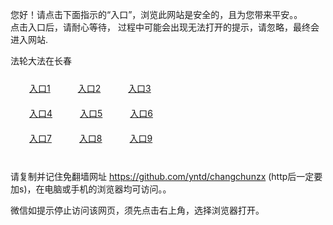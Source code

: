 您好！请点击下面指示的“入口”，浏览此网站是安全的，且为您带来平安。。 <br/>
点击入口后，请耐心等待， 过程中可能会出现无法打开的提示，请忽略，最终会进入网站. </br>

法轮大法在长春<br/>
<div style="padding:10px"><a style="margin:20px" target="_blank" href="https://d2251rdrm3r61k.cloudfront.net/2Qpsp?qmozmjxy" id="ccLink1" rel="nofollow">入口1</a> <a target="_blank" style="margin:20px" href="https://d1i9x3jzmyybhx.cloudfront.net/2Qpsp?megbobfm" id="ccLink2" rel="nofollow">入口2</a> <a style="margin:20px" target="_blank" href="https://d19uj1fmejdj1s.cloudfront.net/2Qpsp?zlsojdfm" id="ccLink3" rel="nofollow">入口3</a></div>

<div style="padding:10px" ><a style="margin:20px" target="_blank" href="https://d2251rdrm3r61k.cloudfront.net/2Qpsp?qmozmjxy" id="ccLink4" rel="nofollow">入口4</a> <a style="margin:20px" href="https://d1i9x3jzmyybhx.cloudfront.net/2Qpsp?megbobfm" target="_blank" id="ccLink5" rel="nofollow">入口5</a> <a style="margin:20px" href="https://d19uj1fmejdj1s.cloudfront.net/2Qpsp?zlsojdfm" target="_blank" id="ccLink6" rel="nofollow">入口6</a></div>

<div style="padding:10px"><a style="margin:20px" target="_blank" href="https://d2251rdrm3r61k.cloudfront.net/2Qpsp?qmozmjxy" id="ccLink7" rel="nofollow">入口7</a> <a style="margin:20px" href="https://d1i9x3jzmyybhx.cloudfront.net/2Qpsp?megbobfm" target="_blank" id="ccLink8" rel="nofollow">入口8</a> <a style="margin:20px" target="_blank" href="https://d19uj1fmejdj1s.cloudfront.net/2Qpsp?zlsojdfm" id="ccLink9" rel="nofollow">入口9</a></div>

<br/>



请复制并记住免翻墙网址 https://github.com/yntd/changchunzx (http后一定要加s)，在电脑或手机的浏览器均可访问。。<br/>

微信如提示停止访问该网页，须先点击右上角，选择浏览器打开。
